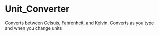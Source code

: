 # Unit_Converter
Converts between Celsuis, Fahrenheit, and Kelvin. 
Converts as you type and when you change units
